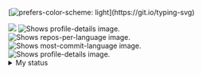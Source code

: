 [![prefers-color-scheme: light](https://readme-typing-svg.herokuapp.com?font=Caveat&size=30&duration=2000&pause=50&color=019CFF&width=800&multiline=true&width=1000&height=130&lines=Hi+there+%F0%9F%91%8B;I+am+primarily+interested+in+AI%2C+deep+learning+and+machine+learning.;+And+I+am+working+on+those+projects.)](https://git.io/typing-svg)


<img src="https://komarev.com/ghpvc/?username=suzukimain&color=blueviolet">



<picture>
  <source media="(prefers-color-scheme: dark)" srcset="https://github-stats-alpha.vercel.app/api?username=suzukimain&cc=22272e&tc=37BCF6&ic=fff&bc=0000" alt=profile_img>
  <source media="(prefers-color-scheme: light), (prefers-color-scheme: no-preference)" srcset="https://github-stats-alpha.vercel.app/api?username=suzukimain&cc=0000&tc=37BCF6&ic=22272e&bc=22272e" alt=profile_img">
  <img src="profile-details_img" alt="Shows profile-details image.">
</picture>



<div>
  <picture>
    <source media="(prefers-color-scheme: dark)" srcset="http://github-profile-summary-cards.vercel.app/api/cards/repos-per-language?username=suzukimain&theme=tokyonight" alt="repos-per-language_img">
    <source media="(prefers-color-scheme: light), (prefers-color-scheme: no-preference)" srcset="http://github-profile-summary-cards.vercel.app/api/cards/repos-per-language?username=suzukimain&theme=vue" alt="repos-per-language_img">
    <img src="repos-per-language_img" alt="Shows repos-per-language image.">
  </picture>

  <picture>
    <source media="(prefers-color-scheme: dark)" srcset="http://github-profile-summary-cards.vercel.app/api/cards/most-commit-language?username=suzukimain&theme=tokyonight" alt="most-commit-language_img">
    <source media="(prefers-color-scheme: light), (prefers-color-scheme: no-preference)" srcset="http://github-profile-summary-cards.vercel.app/api/cards/most-commit-language?username=suzukimain&theme=vue" alt="most-commit-language_img">
    <img src="most-commit-language_img" alt="Shows most-commit-language image.">
  </picture>
</div>

<picture>
    <source media="(prefers-color-scheme: dark)" srcset="http://github-profile-summary-cards.vercel.app/api/cards/profile-details?username=suzukimain&theme=tokyonight" alt="profile-details_img">
    <source media="(prefers-color-scheme: light), (prefers-color-scheme: no-preference)" srcset="http://github-profile-summary-cards.vercel.app/api/cards/profile-details?username=suzukimain&theme=vue" alt="profile-details_img">
    <img src="profile-details_img" alt="Shows profile-details image.">
</picture>



<details>
  <summary>My status</summary>
<img src="https://github-readme-stats.vercel.app/api?username=suzukimain&hide_title=false&custom_title=My%20Rank&hide_rank=false&hide=stars,commits,prs,issues,contribs&show_icons=true&include_all_commits=true&count_private=false&disable_animations=false&theme=tokyonight&locale=en&hide_border=false" height="150" alt="stats graph"  />

</details>


